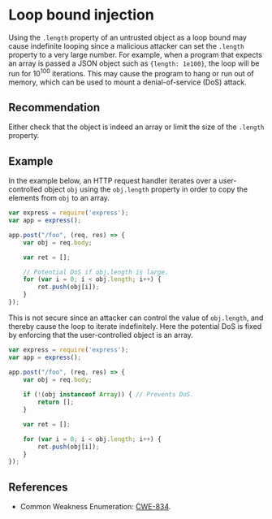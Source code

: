 # Loop bound injection
Using the `.length` property of an untrusted object as a loop bound may cause indefinite looping since a malicious attacker can set the `.length` property to a very large number. For example, when a program that expects an array is passed a JSON object such as `{length: 1e100}`, the loop will be run for 10<sup>100</sup> iterations. This may cause the program to hang or run out of memory, which can be used to mount a denial-of-service (DoS) attack.


## Recommendation
Either check that the object is indeed an array or limit the size of the `.length` property.


## Example
In the example below, an HTTP request handler iterates over a user-controlled object `obj` using the `obj.length` property in order to copy the elements from `obj` to an array.


```javascript
var express = require('express');
var app = express();

app.post("/foo", (req, res) => {
    var obj = req.body;

    var ret = [];

    // Potential DoS if obj.length is large.
    for (var i = 0; i < obj.length; i++) {
        ret.push(obj[i]);
    }
});

```
This is not secure since an attacker can control the value of `obj.length`, and thereby cause the loop to iterate indefinitely. Here the potential DoS is fixed by enforcing that the user-controlled object is an array.


```javascript
var express = require('express');
var app = express();

app.post("/foo", (req, res) => {
    var obj = req.body;
    
    if (!(obj instanceof Array)) { // Prevents DoS.
        return [];
    }

    var ret = [];

    for (var i = 0; i < obj.length; i++) {
        ret.push(obj[i]);
    }
});

```

## References
* Common Weakness Enumeration: [CWE-834](https://cwe.mitre.org/data/definitions/834.html).
